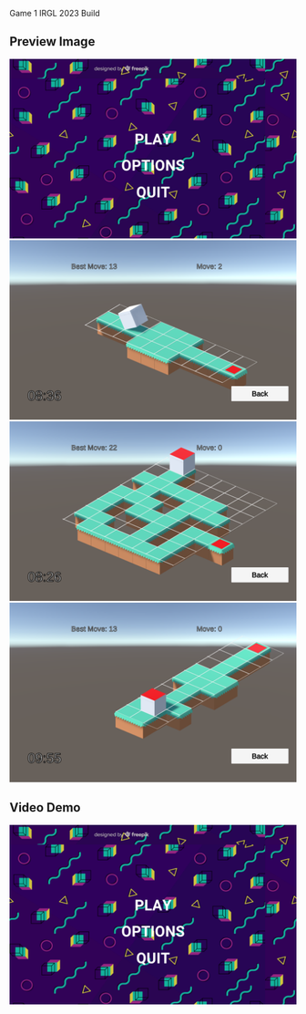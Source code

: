 Game 1 IRGL 2023 Build

## Preview Image

![Screenshot 1](Preview/Screenshot%20(5).png)
![Screenshot 2](Preview/Screenshot%20(3).png)
![Screenshot 3](Preview/Screenshot%20(1).png)
![Screenshot 4](Preview/Screenshot%20(4).png)

## Video Demo

[![Video Title](Preview/Screenshot%20(5).png)](Preview/IRGL2-DEMO.mp4)
